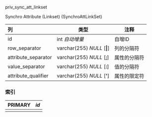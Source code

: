 priv_sync_att_linkset

Synchro Attribute (Linkset) (SynchroAttLinkSet)



| 列                  | 类型                         | 注释         |
| :------------------ | ---------------------------- | ------------ |
| id                  | int *自动增量*               | 自增ID       |
| row_separator       | varchar(255) *NULL* [**\|**] | 列的分隔符   |
| attribute_separator | varchar(255) *NULL* [**;**]  | 属性的分隔符 |
| value_separator     | varchar(255) *NULL* [**:**]  | 值的分隔符   |
| attribute_qualifier | varchar(255) *NULL* [**'**]  | 属性的限定符 |

### 索引

| PRIMARY | *id* |
| :------ | ---- |
|         |      |